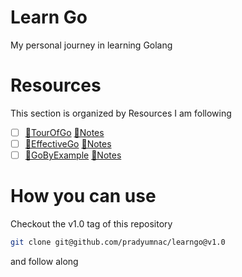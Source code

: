 # Learn Go
My personal journey in learning Golang

# Resources
This section is organized by Resources I am following
- [ ] [🔗TourOfGo](https://go.dev/tour/) [📔Notes](tourofgo/readme.md)
- [ ] [🔗EffectiveGo](https://go.dev/doc/effective_go) [📔Notes](effectivego/readme.md)
- [ ] [🔗GoByExample](https://gobyexample.com/) [📔Notes](gobyexample/readme.md)

# How you can use

Checkout the v1.0 tag of this repository
```bash
git clone git@github.com/pradyumnac/learngo@v1.0
```
and follow along
